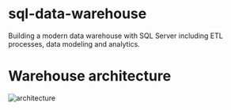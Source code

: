 # sql-data-warehouse

Building a modern data warehouse with SQL Server including ETL processes, data modeling and analytics.

# Warehouse architecture

![architecture](https://github.com/user-attachments/assets/b9392956-9270-42c4-803a-6b9d68f49d5a)

